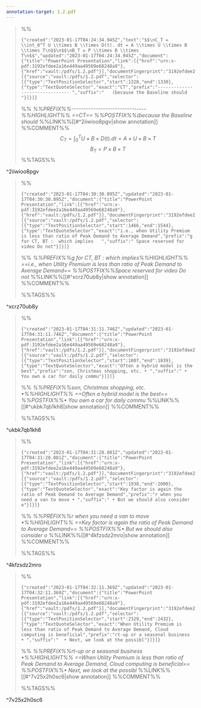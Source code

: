 ```yaml
---
annotation-target: 1.2.pdf
---
```


>%%
>```annotation-json
>{"created":"2023-01-17T04:24:34.945Z","text":"$$\nC_T = \\int_0^T U \\times B \\times D(t). dt = A \\times U \\times B \\times T\n$$\n$$\nB_T = P \\times B \\times T\n$$","updated":"2023-01-17T04:24:34.945Z","document":{"title":"PowerPoint Presentation","link":[{"href":"urn:x-pdf:3192efdee2a16e449aa49569e68248a9"},{"href":"vault:/pdfs/1.2.pdf"}],"documentFingerprint":"3192efdee2a16e449aa49569e68248a9"},"uri":"vault:/pdfs/1.2.pdf","target":[{"source":"vault:/pdfs/1.2.pdf","selector":[{"type":"TextPositionSelector","start":1328,"end":1330},{"type":"TextQuoteSelector","exact":"CT","prefix":"------------------------------- ","suffix":"   (because the Baseline should "}]}]}
>```
>%%
>*%%PREFIX%%-------------------------------%%HIGHLIGHT%% ==CT== %%POSTFIX%%(because the Baseline should*
>%%LINK%%[[#^2iiwioo8pgv|show annotation]]
>%%COMMENT%%
>$$
>C_T = \int_0^T U \times B \times D(t). dt = A \times U \times B \times T
>$$
>$$
>B_T = P \times B \times T
>$$
>%%TAGS%%
>
^2iiwioo8pgv


>%%
>```annotation-json
>{"created":"2023-01-17T04:30:30.895Z","updated":"2023-01-17T04:30:30.895Z","document":{"title":"PowerPoint Presentation","link":[{"href":"urn:x-pdf:3192efdee2a16e449aa49569e68248a9"},{"href":"vault:/pdfs/1.2.pdf"}],"documentFingerprint":"3192efdee2a16e449aa49569e68248a9"},"uri":"vault:/pdfs/1.2.pdf","target":[{"source":"vault:/pdfs/1.2.pdf","selector":[{"type":"TextPositionSelector","start":1466,"end":1544},{"type":"TextQuoteSelector","exact":"i.e., when Utility Premium is less than ratio of Peak Demand to Average Demand","prefix":"g for CT, BT :  which implies   ","suffix":" Space reserved for video Do not"}]}]}
>```
>%%
>*%%PREFIX%%g for CT, BT :  which implies%%HIGHLIGHT%% ==i.e., when Utility Premium is less than ratio of Peak Demand to Average Demand== %%POSTFIX%%Space reserved for video Do not*
>%%LINK%%[[#^xcrz70ub8y|show annotation]]
>%%COMMENT%%
>
>%%TAGS%%
>
^xcrz70ub8y


>%%
>```annotation-json
>{"created":"2023-01-17T04:31:11.746Z","updated":"2023-01-17T04:31:11.746Z","document":{"title":"PowerPoint Presentation","link":[{"href":"urn:x-pdf:3192efdee2a16e449aa49569e68248a9"},{"href":"vault:/pdfs/1.2.pdf"}],"documentFingerprint":"3192efdee2a16e449aa49569e68248a9"},"uri":"vault:/pdfs/1.2.pdf","target":[{"source":"vault:/pdfs/1.2.pdf","selector":[{"type":"TextPositionSelector","start":1807,"end":1839},{"type":"TextQuoteSelector","exact":"Often a hybrid model is the best","prefix":"son, Christmas shopping, etc. • ","suffix":" • You own a car for daily commu"}]}]}
>```
>%%
>*%%PREFIX%%son, Christmas shopping, etc. •%%HIGHLIGHT%% ==Often a hybrid model is the best== %%POSTFIX%%• You own a car for daily commu*
>%%LINK%%[[#^ukbk7qb1kh8|show annotation]]
>%%COMMENT%%
>
>%%TAGS%%
>
^ukbk7qb1kh8


>%%
>```annotation-json
>{"created":"2023-01-17T04:31:28.081Z","updated":"2023-01-17T04:31:28.081Z","document":{"title":"PowerPoint Presentation","link":[{"href":"urn:x-pdf:3192efdee2a16e449aa49569e68248a9"},{"href":"vault:/pdfs/1.2.pdf"}],"documentFingerprint":"3192efdee2a16e449aa49569e68248a9"},"uri":"vault:/pdfs/1.2.pdf","target":[{"source":"vault:/pdfs/1.2.pdf","selector":[{"type":"TextPositionSelector","start":1938,"end":2000},{"type":"TextQuoteSelector","exact":"Key factor is again the ratio of Peak Demand to Average Demand","prefix":"r when you need a van to move • ","suffix":" • But we should also consider o"}]}]}
>```
>%%
>*%%PREFIX%%r when you need a van to move •%%HIGHLIGHT%% ==Key factor is again the ratio of Peak Demand to Average Demand== %%POSTFIX%%• But we should also consider o*
>%%LINK%%[[#^4kfzsdz2mro|show annotation]]
>%%COMMENT%%
>
>%%TAGS%%
>
^4kfzsdz2mro


>%%
>```annotation-json
>{"created":"2023-01-17T04:32:11.369Z","updated":"2023-01-17T04:32:11.369Z","document":{"title":"PowerPoint Presentation","link":[{"href":"urn:x-pdf:3192efdee2a16e449aa49569e68248a9"},{"href":"vault:/pdfs/1.2.pdf"}],"documentFingerprint":"3192efdee2a16e449aa49569e68248a9"},"uri":"vault:/pdfs/1.2.pdf","target":[{"source":"vault:/pdfs/1.2.pdf","selector":[{"type":"TextPositionSelector","start":2329,"end":2432},{"type":"TextQuoteSelector","exact":"When Utility Premium is less than ratio of Peak Demand to Average Demand, Cloud computing is beneficial","prefix":"rt-up or a seasonal business  • ","suffix":"  • Next, we look at the possibl"}]}]}
>```
>%%
>*%%PREFIX%%rt-up or a seasonal business  •%%HIGHLIGHT%% ==When Utility Premium is less than ratio of Peak Demand to Average Demand, Cloud computing is beneficial== %%POSTFIX%%• Next, we look at the possibl*
>%%LINK%%[[#^7v25x2h0sc6|show annotation]]
>%%COMMENT%%
>
>%%TAGS%%
>
^7v25x2h0sc6

